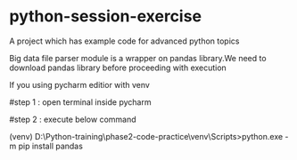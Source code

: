 # python-session-exercise
A project which has example code for advanced python topics

Big data file parser module is a wrapper on pandas library.We need to download pandas library before proceeding with execution

If you using pycharm editior with venv

#step 1 : open terminal inside pycharm

#step 2 : execute below command 

(venv) D:\Python-training\phase2-code-practice\venv\Scripts>python.exe -m pip install pandas


